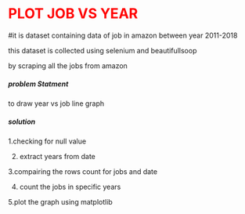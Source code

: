 <h1 style="color:red"> PLOT JOB VS YEAR </h1>

#it is dataset containing data of job in amazon between year 2011-2018 

this dataset is collected using selenium and beautifullsoop

by scraping all the jobs from amazon

<h5> problem Statment </h5>

to draw year vs job line graph

<h5> solution </h5>



1.checking for null value

2. extract years from date

3.compairing the rows count for jobs and date

4. count the jobs in specific years

5.plot the graph using matplotlib
